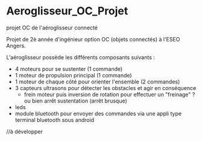 # Aeroglisseur_OC_Projet
projet OC de l'aéroglisseur connecté


Projet de 2è année d'ingénieur option OC (objets connectés) à l'ESEO Angers.

L'aéroglisseur possède les différents composants suivants :

  - 4 moteurs pour se sustenter (1 commande)
  - 1 moteur de propulsion principal (1 commande)
  - 1 moteur de chaque côté pour orienter l'ensemble (2 commandes)
  - 3 capteurs ultrasons pour détecter les obstacles et agir en conséquence
    - frein moteur puis inversion de rotation pour effectuer un "freinage" ? ou bien arrêt sustentation (arrêt brusque)
  - leds
  - module bluetooth pour envoyer des commandes via une appli type terminal bluetooth sous android
  
  
  //à développer 

